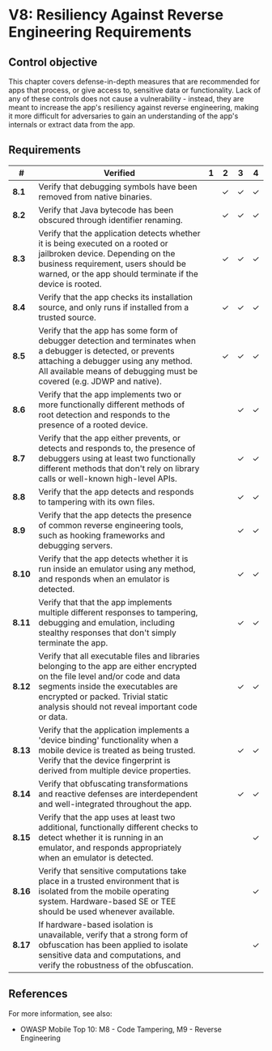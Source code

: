 # V8: Resiliency Against Reverse Engineering Requirements

## Control objective

This chapter covers defense-in-depth measures that are recommended for apps that process, or give access to, sensitive data or functionality. Lack of any of these controls does not cause a vulnerability - instead, they are meant to increase the app's resiliency against reverse engineering, making it more difficult for adversaries to gain an understanding of the app's internals or extract data from the app.

## Requirements

| # | Verified | 1 | 2 | 3 | 4 |
| --- | --- | --- | --- | --- | --- |
| **8.1** | Verify that debugging symbols have been removed from native binaries. |   | ✓ | ✓ | ✓ |
| **8.2** | Verify that Java bytecode has been obscured through identifier renaming.  |   | ✓ | ✓ | ✓ |
| **8.3** | Verify that the application detects whether it is being executed on a rooted or jailbroken device. Depending on the business requirement, users should be warned, or the app should terminate if the device is rooted. |   | ✓ | ✓ | ✓ |
| **8.4** | Verify that the app checks its installation source, and only runs if installed from a trusted source. |   | ✓ | ✓ | ✓ |
| **8.5** | Verify that the app has some form of debugger detection and terminates when a debugger is detected, or prevents attaching a debugger using any method. All available means of debugging must be covered (e.g. JDWP and native). |   | ✓ | ✓ | ✓ |
| **8.6** | Verify that the app implements two or more functionally different methods of root detection and responds to the presence of a rooted device.  |   |  | ✓ | ✓ |
| **8.7** | Verify that the app either prevents, or detects and responds to, the presence of debuggers using at least two functionally different methods that don't rely on library calls or well-known high-level APIs. |   |   | ✓ | ✓ |
| **8.8** | Verify that the app detects and responds to tampering with its own files. |   |   | ✓ | ✓ |
| **8.9** | Verify that the app detects the presence of common reverse engineering tools, such as hooking frameworks and debugging servers. |   |   | ✓ | ✓ |
| **8.10** | Verify that the app detects whether it is run inside an emulator using any method, and responds when an emulator is detected.  |   |   | ✓ | ✓ |
| **8.11** | Verify that that the app implements multiple different responses to tampering, debugging and emulation, including stealthy responses that don't simply terminate the app. |   |   | ✓ | ✓ |
| **8.12** | Verify that all executable files and libraries belonging to the app are either encrypted on the file level and/or code and data segments inside the executables are encrypted or packed. Trivial static analysis should not reveal important code or data. |   |   | ✓ | ✓ |
| **8.13**| Verify that the application implements a 'device binding' functionality when a mobile device is treated as being trusted. Verify that the device fingerprint is derived from multiple device properties.  |   |   | ✓ | ✓ |
| **8.14** | Verify that obfuscating transformations and reactive defenses are interdependent and well-integrated throughout the app.  |   |   | ✓ | ✓ |
| **8.15** | Verify that the app uses at least two additional, functionally different checks to detect whether it is running in an emulator, and responds appropriately when an emulator is detected.|   |   |   | ✓ |
| **8.16** | Verify that sensitive computations take place in a trusted environment that is isolated from the mobile operating system. Hardware-based SE or TEE should be used whenever available. |   |   |   | ✓ |
| **8.17** | If hardware-based isolation is unavailable, verify that a strong form of obfuscation has been applied to isolate sensitive data and computations, and verify the robustness of the obfuscation. |   |   |   | ✓ |

## References

For more information, see also:

- OWASP Mobile Top 10: M8 - Code Tampering, M9 - Reverse Engineering
